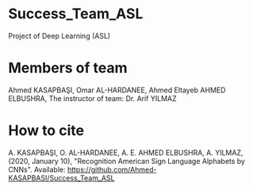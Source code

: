 # Success_Team_ASL
Project of Deep Learning (ASL)
# Members of team
Ahmed KASAPBAŞI,
Omar AL-HARDANEE,
Ahmed Eltayeb AHMED ELBUSHRA,
The instructor of team: Dr. Arif YILMAZ
# How to cite
A. KASAPBAŞI, O. AL-HARDANEE, A. E. AHMED ELBUSHRA, A. YILMAZ, (2020, January 10), "Recognition American Sign Language Alphabets by CNNs". Available: https://github.com/Ahmed-KASAPBASI/Success_Team_ASL
